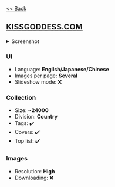 [<< Back](/README.md)

## [KISSGODDESS.COM](https://kissgoddess.com/)

<!--Screenshot 1280x2000-->
<details>
  <summary>Screenshot</summary>

  ![image](screenshot.png)
</details>

<!--
✔️ - Yes
❌ - No
❓ - Unknown
-->

### UI
<!--
Language(s) (English/Chinese/Russian etc.)
Images per page (One/Several/All)
Slideshow mode (✔️/❌)
-->
- Language: **English/Japanese/Chinese**
- Images per page: **Several**
- Slideshow mode: ❌

### Collection
<!--
Division (Category/Photo agency/Country etc.)
Size (approximately, may me unknown)
Tags (✔️/❌)
Covers (✔️/❌)
Top list (✔️/❌)
-->
- Size: **~24000**
- Division: **Country**
- Tags: ✔️
- Covers: ✔️
- Top list: ✔️

### Images
<!--
Resolution (Medium/High/Original)
Downloading (✔️/❌)
-->
- Resolution: **High**
- Downloading: ❌
